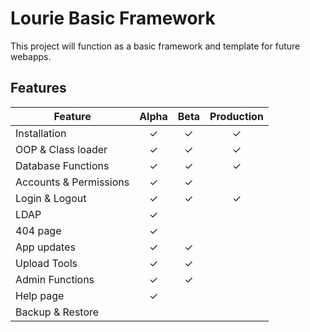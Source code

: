 # Lourie Basic Framework

This project will function as a basic framework and template for future webapps.

## Features

| **Feature** | **Alpha** | **Beta** | **Production** |
| ------ | :------: | :------: | :------: |
| Installation | ✓ | ✓ | ✓ |
| OOP & Class loader | ✓ | ✓ | ✓ |
| Database Functions | ✓ | ✓ | ✓ |
| Accounts & Permissions | ✓ | ✓ | |
| Login & Logout | ✓ | ✓ | ✓ |
| LDAP | ✓ | | |
| 404 page | ✓ | | |
| App updates | ✓ | ✓ | |
| Upload Tools | ✓ | ✓ | |
| Admin Functions | ✓ | ✓ | |
| Help page | ✓ | | |
| Backup & Restore | | | |

#